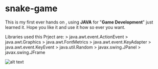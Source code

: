 # snake-game

This is my first ever hands on , using **JAVA** for "**Game Development**" just learned it.
Hope you like it and use it how so ever you want.

Libraries used this Prject are:
    >  java.awt.event.ActionEvent
    >  java.awt.Graphics
    >  java.awt.FontMetrics
    >  java.awt.event.KeyAdapter
    >  java.awt.event.KeyEvent
    >  java.util.Random
    >  javax.swing.JPanel
    >  javax.swing.JFrame

![alt text](https://github.com/[username]/[reponame]/blob/[branch]/image.jpg?raw=true)








